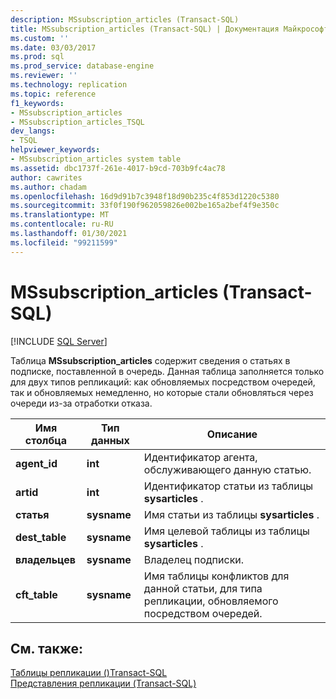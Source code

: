 ```yaml
---
description: MSsubscription_articles (Transact-SQL)
title: MSsubscription_articles (Transact-SQL) | Документация Майкрософт
ms.custom: ''
ms.date: 03/03/2017
ms.prod: sql
ms.prod_service: database-engine
ms.reviewer: ''
ms.technology: replication
ms.topic: reference
f1_keywords:
- MSsubscription_articles
- MSsubscription_articles_TSQL
dev_langs:
- TSQL
helpviewer_keywords:
- MSsubscription_articles system table
ms.assetid: dbc1737f-261e-4017-b9cd-703b9fc4ac78
author: cawrites
ms.author: chadam
ms.openlocfilehash: 16d9d91b7c3948f18d90b235c4f853d1220c5380
ms.sourcegitcommit: 33f0f190f962059826e002be165a2bef4f9e350c
ms.translationtype: MT
ms.contentlocale: ru-RU
ms.lasthandoff: 01/30/2021
ms.locfileid: "99211599"
---
```

# <a name="mssubscription_articles-transact-sql"></a>MSsubscription_articles (Transact-SQL)
[!INCLUDE [SQL Server](../../includes/applies-to-version/sqlserver.md)]

  Таблица **MSsubscription_articles** содержит сведения о статьях в подписке, поставленной в очередь. Данная таблица заполняется только для двух типов репликаций: как обновляемых посредством очередей, так и обновляемых немедленно, но которые стали обновляться через очереди из-за отработки отказа.  
  
|Имя столбца|Тип данных|Описание|  
|-----------------|---------------|-----------------|  
|**agent_id**|**int**|Идентификатор агента, обслуживающего данную статью.|  
|**artid**|**int**|Идентификатор статьи из таблицы **sysarticles** .|  
|**статья**|**sysname**|Имя статьи из таблицы **sysarticles** .|  
|**dest_table**|**sysname**|Имя целевой таблицы из таблицы **sysarticles** .|  
|**владельцев**|**sysname**|Владелец подписки.|  
|**cft_table**|**sysname**|Имя таблицы конфликтов для данной статьи, для типа репликации, обновляемого посредством очередей.|  
  
## <a name="see-also"></a>См. также:  
 [Таблицы репликации &#40;&#41;Transact-SQL ](../../relational-databases/system-tables/replication-tables-transact-sql.md)   
 [Представления репликации (Transact-SQL)](../../relational-databases/system-views/replication-views-transact-sql.md)  
  
  
